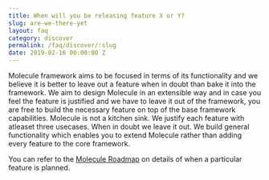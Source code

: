 ```yaml
---
title: When will you be releasing feature X or Y?
slug: are-we-there-yet
layout: faq
category: discover
permalink: /faq/discover/:slug
date: 2019-02-16 00:00:00 Z
---
```


Molecule framework aims to be focused in terms of its functionality and we believe it is better to leave out a feature when in doubt than bake it into the framework. We aim to design Molecule in an extensible way and in case you feel the feature is justified and we have to leave it out of the framework, you are free to build the necessary feature on top of the base framework capabilities. Molecule is not a kitchen sink. We justify each feature with atleaset three usecases. When in doubt we leave it out. We build general functionality which enables you to extend Molecule rather than adding every feature to the core framework.

You can refer to the [Molecule Roadmap](/roadmap) on details of when a particular feature is planned.

